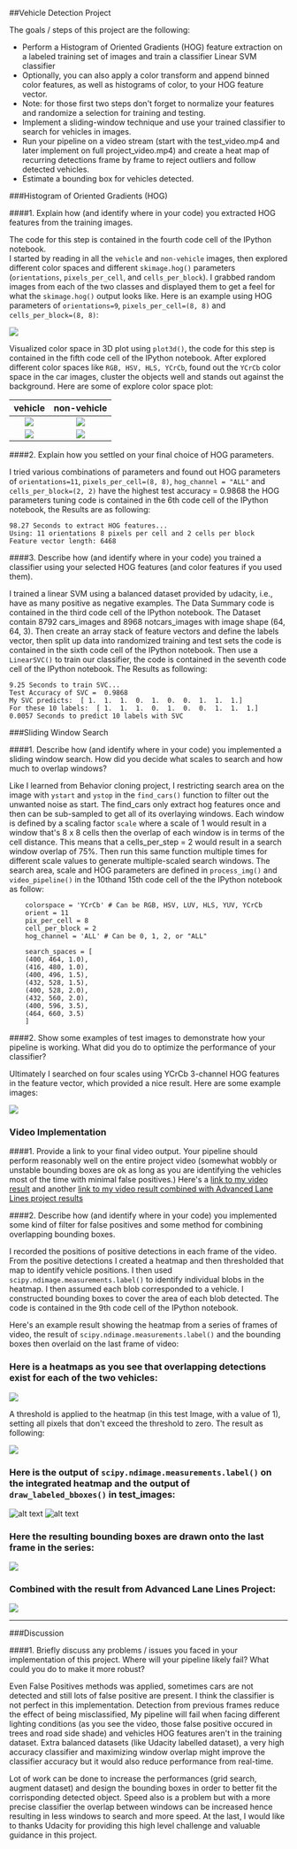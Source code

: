 
##Vehicle Detection Project

The goals / steps of this project are the following:

* Perform a Histogram of Oriented Gradients (HOG) feature extraction on a labeled training set of images and train a classifier Linear SVM classifier
* Optionally, you can also apply a color transform and append binned color features, as well as histograms of color, to your HOG feature vector. 
* Note: for those first two steps don't forget to normalize your features and randomize a selection for training and testing.
* Implement a sliding-window technique and use your trained classifier to search for vehicles in images.
* Run your pipeline on a video stream (start with the test_video.mp4 and later implement on full project_video.mp4) and create a heat map of recurring detections frame by frame to reject outliers and follow detected vehicles.
* Estimate a bounding box for vehicles detected.

[//]: # (Image References)
[image1]: ./output_images/carOrNcar.png
[image2]: ./examples/HOG_example.jpg
[image3]: ./examples/sliding_windows.jpg
[image4]: ./output_images/draw_boxes.png
[image5]: ./examples/bboxes_and_heat.png
[image6]: ./output_images/labled.png
[image7]: ./output_images/project2.png
[image8]: ./output_images/project1.png
[image9]: ./output_images/ncar3dColorSpaceHLS.png
[image10]: ./output_images/ncar3dColorSpaceHSV.png
[image11]: ./output_images/car3dColorSpaceHSV.png
[image12]: ./output_images/car3dColorSpaceHLS.png
[image13]: ./output_images/carDetect.png
[image14]: ./output_images/heatMap.png
[image15]: ./output_images/apply_threshold.png
[video1]: ./project_video_orin.mp4
[video2]: ./project_video_out.mp4

###Histogram of Oriented Gradients (HOG)

####1. Explain how (and identify where in your code) you extracted HOG features from the training images.

The code for this step is contained in the fourth code cell of the IPython notebook.  
I started by reading in all the `vehicle` and `non-vehicle` images, then explored different color spaces and different `skimage.hog()` parameters (`orientations`, `pixels_per_cell`, and `cells_per_block`).  I grabbed random images from each of the two classes and displayed them to get a feel for what the `skimage.hog()` output looks like.
Here is an example using HOG parameters of `orientations=9`, `pixels_per_cell=(8, 8)` and `cells_per_block=(8, 8)`:


![][image1]  

Visualized color space in 3D plot using `plot3d()`, the code for this step is contained in the fifth code cell of the IPython notebook. After explored different color spaces like `RGB, HSV, HLS, YCrCb`, found out the `YCrCb` color space in the car images, cluster the objects well and stands out against the background. Here are some of explore color space plot:  

|              vehicle                    |                     non-vehicle                        | 
| :-------------------------------------: |:------------------------------------------------------:|
|![][image11]                      |                ![][image10]                     |
|![][image12]                      |                ![][image9]                     |


####2. Explain how you settled on your final choice of HOG parameters.

I tried various combinations of parameters and found out HOG parameters of `orientations=11`, `pixels_per_cell=(8, 8)`, `hog_channel = "ALL"` and `cells_per_block=(2, 2)` have the highest test accuracy = 0.9868 the HOG parameters tuning code is contained in the 6th code cell of the IPython notebook, the Results are as following:
  
```
98.27 Seconds to extract HOG features...
Using: 11 orientations 8 pixels per cell and 2 cells per block
Feature vector length: 6468
```  

####3. Describe how (and identify where in your code) you trained a classifier using your selected HOG features (and color features if you used them).

I trained a linear SVM using a balanced dataset provided by udacity, i.e., have as many positive as negative examples. The Data Summary code is contained in the third code cell of the IPython notebook. The Dataset contain 8792 cars_images and 8968 notcars_images with image shape (64, 64, 3).
Then create an array stack of feature vectors and define the labels vector, then split up data into randomized training and test sets the code is contained in the sixth code cell of the IPython notebook. Then use a `LinearSVC()` to train our classifier, the code is contained in the seventh code cell of the IPython notebook. The Results as following:  
    
```
9.25 Seconds to train SVC...
Test Accuracy of SVC =  0.9868
My SVC predicts:  [ 1.  1.  1.  0.  1.  0.  0.  1.  1.  1.]
For these 10 labels:  [ 1.  1.  1.  0.  1.  0.  0.  1.  1.  1.]
0.0057 Seconds to predict 10 labels with SVC
``` 
###Sliding Window Search

####1. Describe how (and identify where in your code) you implemented a sliding window search.  How did you decide what scales to search and how much to overlap windows?

Like I learned from Behavior cloning project, I restricting search area on the image with `ystart` and `ystop` in the `find_cars()` function to filter out the unwanted noise as start. The find_cars only extract hog features once and then can be sub-sampled to get all of its overlaying windows. Each window is defined by a scaling factor `scale` where a scale of 1 would result in a window that's 8 x 8 cells then the overlap of each window is in terms of the cell distance. This means that a cells_per_step = 2 would result in a search window overlap of 75%. Then run this same function multiple times for different scale values to generate multiple-scaled search windows. The search area, scale and HOG parameters are defined in `process_img()` and `video_pipeline()` in the 10thand 15th code cell of the the IPython notebook as follow:  

```
    colorspace = 'YCrCb' # Can be RGB, HSV, LUV, HLS, YUV, YCrCb
    orient = 11
    pix_per_cell = 8
    cell_per_block = 2
    hog_channel = 'ALL' # Can be 0, 1, 2, or "ALL"

    search_spaces = [
    (400, 464, 1.0),
    (416, 480, 1.0),
    (400, 496, 1.5),
    (432, 528, 1.5),
    (400, 528, 2.0),
    (432, 560, 2.0),
    (400, 596, 3.5),
    (464, 660, 3.5)
    ]
```

####2. Show some examples of test images to demonstrate how your pipeline is working.  What did you do to optimize the performance of your classifier?

Ultimately I searched on four scales using YCrCb 3-channel HOG features in the feature vector, which provided a nice result.  Here are some example images:

![][image4]


### Video Implementation

####1. Provide a link to your final video output.  Your pipeline should perform reasonably well on the entire project video (somewhat wobbly or unstable bounding boxes are ok as long as you are identifying the vehicles most of the time with minimal false positives.)
Here's a [link to my video result](https://www.youtube.com/watch?v=ElI4HmAOJfY) and another [link to my video result combined with Advanced Lane Lines project results](https://www.youtube.com/watch?v=mixOeI5b8ZY)


####2. Describe how (and identify where in your code) you implemented some kind of filter for false positives and some method for combining overlapping bounding boxes.

I recorded the positions of positive detections in each frame of the video.  From the positive detections I created a heatmap and then thresholded that map to identify vehicle positions.  I then used `scipy.ndimage.measurements.label()` to identify individual blobs in the heatmap.  I then assumed each blob corresponded to a vehicle.  I constructed bounding boxes to cover the area of each blob detected. The code is contained in the 9th code cell of the IPython notebook.  

Here's an example result showing the heatmap from a series of frames of video, the result of `scipy.ndimage.measurements.label()` and the bounding boxes then overlaid on the last frame of video:

### Here is a heatmaps as you see that overlapping detections exist for each of the two vehicles:

![][image14]
  
A threshold is applied to the heatmap (in this test Image, with a value of 1), setting all pixels that don't exceed the threshold to zero. The result as following:  

![][image15]

### Here is the output of `scipy.ndimage.measurements.label()` on the integrated heatmap and the output of `draw_labeled_bboxes()` in test_images:
![alt text][image6]
![alt text][image13]  

### Here the resulting bounding boxes are drawn onto the last frame in the series:
![][image7]  

### Combined with the result from Advanced Lane Lines Project:
![][image8]



---

###Discussion

####1. Briefly discuss any problems / issues you faced in your implementation of this project.  Where will your pipeline likely fail?  What could you do to make it more robust?

Even False Positives methods was applied, sometimes cars are not detected and still lots of false positive are present. I think the classifier is not perfect in this implementation. Detection from previous frames reduce the effect of being misclassified, My pipeline will fail when facing different lighting conditions (as you see the video, those false positive occured in trees and road side shade) and vehicles HOG features aren't in the training dataset. Extra balanced datasets (like Udacity labelled dataset), a very high accuracy classifier and maximizing window overlap might improve the classifier accuracy but it would also reduce performance from real-time.

Lot of work can be done to increase the performances (grid search, augment dataset) and design the bounding boxes in order to better fit the corrisponding detected object. Speed also is a problem but with a more precise classifier the overlap between windows can be increased hence resulting in less windows to search and more speed. At the last, I would like to thanks Udacity for providing this high level challenge and valuable guidance in this project.
 

